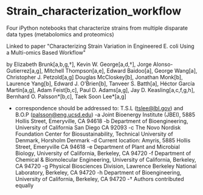 # Strain_characterization_workflow
Four iPython notebooks that characterize strains from multiple disparate data types (metabolomics and proteomics)

Linked to paper "Characterizing Strain Variation in Engineered E. coli Using a Multi-omics Based Workflow"

by Elizabeth Brunk[a,b,g,†], Kevin W. George[a,d,†], Jorge Alonso-Gutierrez[a,g], Mitchell Thompson[a,e], Edward Baidoo[a], George Wang[a], Christopher J. Petzold[a,g] Douglas McCloskey[b], Jonathan Monk[b], Laurence Yang[b], Edward J. O’Brien[b], Tanveer S. Batth[a], Héctor García Martín[a,g], Adam Feist[b,c], Paul D. Adams[a,g], Jay D. Keasling[a,c,f,g,h], Bernhard O. Palsson*[b,c], Taek Soon Lee*[a,g]

* correspondence should be addressed to: T.S.L (tslee@lbl.gov) and B.O.P (palsson@eng.ucsd.edu)
-a Joint Bioenergy Institute (JBEI), 5885 Hollis Street, Emeryville, CA 94618
-b Department of Bioengineering, University of California San Diego CA 92093
-c The Novo Nordisk Foundation Center for Biosustainability, Technical University of Denmark, Horsholm Denmark
-d Current location: Amyris, 5885 Hollis Street, Emeryville CA 94618
-e Department of Plant and Microbial Biology, University of California, Berkeley, CA 94720
-f Department of Chemical & Biomolecular Engineering, University of California, Berkeley, CA 94720
-g Physical Biosciences Division, Lawrence Berkeley National Laboratory, Berkeley, CA 94720
-h Department of Bioengineering, University of California, Berkeley, CA 94720
-† Authors contributed equally

